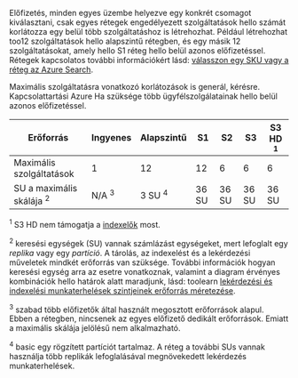 Előfizetés, minden egyes üzembe helyezve egy konkrét csomagot kiválasztani, csak egyes rétegek engedélyezett szolgáltatások hello számát korlátozza egy belül több szolgáltatáshoz is létrehozhat. Például létrehozhat too12 szolgáltatások hello alapszintű rétegben, és egy másik 12 szolgáltatásokat, amely hello S1 réteg hello belül azonos előfizetéssel. Rétegek kapcsolatos további információkért lásd: [válasszon egy SKU vagy a réteg az Azure Search](../articles/search/search-sku-tier.md).

Maximális szolgáltatásra vonatkozó korlátozások is generál, kérésre. Kapcsolattartási Azure Ha szüksége több ügyfélszolgálatainak hello belül azonos előfizetéssel.

| Erőforrás | Ingyenes | Alapszintű | S1 | S2 | S3 | S3 HD <sup>1</sup> |
| --- | --- | --- | --- | --- | --- | --- |
| Maximális szolgáltatások |1 |12 |12 |6 |6 |6 |
| SU a maximális skálája <sup>2</sup> |N/A <sup>3</sup> |3 SU <sup>4</sup> |36 SU |36 SU |36 SU |36 SU |

<sup>1</sup> S3 HD nem támogatja a [indexelők](../articles/search/search-indexer-overview.md) most. 

<sup>2</sup> keresési egységek (SU) vannak számlázást egységeket, mert lefoglalt egy *replika* vagy egy *partíció*. A tárolás, az indexelést és a lekérdezési műveletek mindkét erőforrás van szüksége. További információk hogyan keresési egység arra az esetre vonatkoznak, valamint a diagram érvényes kombinációk hello határok alatt maradjunk, lásd: toolearn [lekérdezési és indexelési munkaterhelések szintjeinek erőforrás méretezése](../articles/search/search-capacity-planning.md). 

<sup>3</sup> szabad több előfizetők által használt megosztott erőforrások alapul. Ebben a rétegben, nincsenek az egyes előfizető dedikált erőforrások. Emiatt a maximális skálája jelölésű nem alkalmazható.

<sup>4</sup> basic egy rögzített partíciót tartalmaz. A réteg a további SUs vannak használja több replikák lefoglalásával megnövekedett lekérdezés munkaterhelések.

